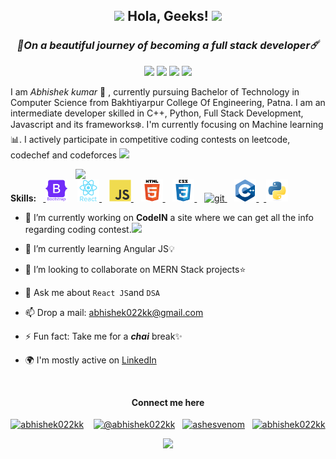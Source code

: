 <h2 align="center"><img src="https://media.giphy.com/media/hvRJCLFzcasrR4ia7z/giphy.gif" width="50"> Hola, Geeks! <img src="https://i.pinimg.com/originals/8a/a4/59/8aa4595fb24b6ed585dddac4622b2445.gif" width="80"></h2>

<h3 align="center"><i><b> 🌈On a beautiful journey of becoming a full stack developer☄️</b></i></h3>
<p align="center">
<a href="https://www.linkedin.com/in/abhishek0810/"><img src="https://img.shields.io/badge/-Abhishek-blue?style=flat-square&logo=Linkedin&logoColor=white&link=https://www.linkedin.com/in/abhishek0810/"></a>
<a href="https://github.com/abhishekkumar08"><img src="https://img.shields.io/github/followers/abhishekkumar08?label=follow&style=social"></a>
<img src="https://gpvc.arturio.dev/abhishekkumar08">
<a href="https://github.com/abhishekkumar08"><img src="https://img.shields.io/badge/Made%20With%20❤️%20By-Abhishek-orange"></a>
</p>

I am *Abhishek kumar* 👾 , currently pursuing Bachelor of Technology in Computer Science from Bakhtiyarpur College Of Engineering, Patna.  I am an intermediate developer skilled in C++, Python, Full Stack Development, Javascript and its frameworks❄️. I'm currently focusing on Machine learning📊. I actively participate in competitive coding contests on leetcode, codechef and codeforces <img src="https://www.georgiancollege.ca/wp-content/uploads/lightbulb.gif" width="30">


<img align='right' src="https://thumbs.gfycat.com/EvilNextDevilfish-size_restricted.gif" width="400">

<br>
 <b>Skills: </b>&nbsp;&nbsp;<a href="https://getbootstrap.com" target="_blank"> <img src="https://raw.githubusercontent.com/devicons/devicon/master/icons/bootstrap/bootstrap-plain-wordmark.svg" alt="bootstrap" width="35" height="35"/></a> &nbsp;&nbsp;  <a href="https://reactjs.org/" target="_blank"> <img src="https://raw.githubusercontent.com/devicons/devicon/master/icons/react/react-original-wordmark.svg" alt="react" width="35" height="35"/> </a>&nbsp;&nbsp;
 <a href="https://developer.mozilla.org/en-US/docs/Web/JavaScript" target="_blank"> <img src="https://raw.githubusercontent.com/devicons/devicon/master/icons/javascript/javascript-original.svg" alt="javascript" width="35" height="35"/> </a> &nbsp;&nbsp; <a href="https://www.w3.org/html/" target="_blank"> <img src="https://raw.githubusercontent.com/devicons/devicon/master/icons/html5/html5-original-wordmark.svg" alt="html5" width="35" height="35"/> </a>&nbsp;&nbsp; <a href="https://www.w3schools.com/css/" target="_blank"> <img src="https://raw.githubusercontent.com/devicons/devicon/master/icons/css3/css3-original-wordmark.svg" alt="css3" width="35" height="35"/> </a>&nbsp;&nbsp; <a href="https://git-scm.com/" target="_blank"> <img src="https://www.vectorlogo.zone/logos/git-scm/git-scm-icon.svg" alt="git" width="35" height="35"/> </a> &nbsp;&nbsp;  <a href="https://www.w3schools.com/cpp/" target="_blank"> <img src="https://raw.githubusercontent.com/devicons/devicon/master/icons/cplusplus/cplusplus-original.svg" alt="cplusplus" width="35" height="35"/> </a>&nbsp;&nbsp;<a href="https://www.python.org" target="_blank"> <img src="https://raw.githubusercontent.com/devicons/devicon/master/icons/python/python-original.svg" alt="python" width="35" height="35"/> </a>

- 🔭 I’m currently working on **CodeIN** a site where we can get all the info regarding coding contest.<img src="https://ayfaatechnology.com/wp-content/themes/ayfaa-theme/ayfaa/images/home.gif" width="50">
 
- 🌱 I’m currently learning Angular JS💡
- 👯 I’m looking to collaborate on MERN Stack projects⭐️ 
- 💬 Ask me about ```React JS```and ```DSA```
- 📫 Drop a mail: [abhishek022kk@gmail.com](abhishek022kk@gmail.com)
- ⚡ Fun fact: Take me for a ***chai*** break✨ 
- 🌍 I'm mostly active on [LinkedIn](https://www.linkedin.com/in/abhishek0810/)

<br>
<p align="center">
<b>Connect me here</b><br><br>
<a href="https://www.codechef.com/users/abhishek022kk" target="blank"><img align="center" src="https://cdn.jsdelivr.net/npm/simple-icons@3.1.0/icons/codechef.svg" alt="abhishek022kk" height="41" width="51" /></a>  &nbsp;&nbsp;
<a href="https://www.hackerrank.com/@abhishek022kk" target="blank"><img align="center" src="https://cdn.jsdelivr.net/npm/simple-icons@3.0.1/icons/hackerrank.svg" alt="@abhishek022kk" height="41" width="51" /></a>&nbsp;&nbsp;
<a href="https://codeforces.com/profile/ashesvenom" target="blank"><img align="center" src="https://cdn.jsdelivr.net/npm/simple-icons@3.0.1/icons/codeforces.svg" alt="ashesvenom" height="41" width="51" /></a>&nbsp;&nbsp;
<a href="https://www.leetcode.com/abhishek022kk" target="blank"><img align="center" src="https://cdn.jsdelivr.net/npm/simple-icons@3.0.1/icons/leetcode.svg" alt="abhishek022kk" height="41" width="51" /></a>
</p>  

<p align="center">
<img src="https://activity-graph.herokuapp.com/graph?username=abhishekkumar08">  
</p>
